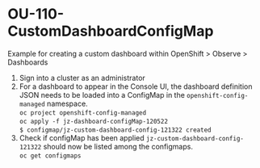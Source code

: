 # OU-110-CustomDashboardConfigMap
Example for creating a custom dashboard within OpenShift > Observe > Dashboards

 1. Sign into a cluster as an administrator </br>
 2. For a dashboard to appear in the Console UI, the dashboard definition JSON needs to be loaded into a ConfigMap in the `openshift-config-managed` namespace. </br>
  `oc project openshift-config-managed` </br>
  `oc apply -f jz-dashboard-configMap-120522` </br>
  `$ configmap/jz-custom-dashboard-config-121322 created` </br>
 3. Check if configMap has been applied `jz-custom-dashboard-config-121322` should now be listed among the configmaps. </br>
  `oc get configmaps` </br>
